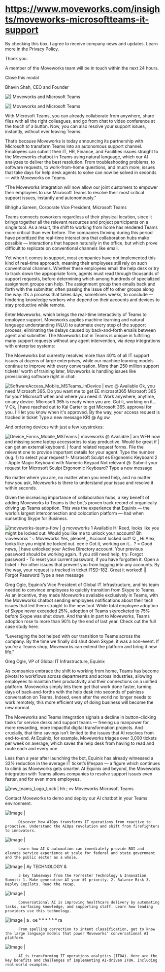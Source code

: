 # https://www.moveworks.com/insights/moveworks-microsoftteams-it-support

By checking this box, I agree to receive company news and updates. Learn more in the Privacy Policy.

Thank you.

A member of the Moveworks team will be in touch within the next 24 hours.



  Close this modal
  



Bhavin Shah, CEO and Founder


![ | Moveworks and Microsoft Teams](https://www.moveworks.com/hubfs/moveworks-and-microsoft-teams.jpg)

![ | Moveworks and Microsoft Teams](https://www.moveworks.com/hubfs/moveworks-and-microsoft-teams.jpg)

With Microsoft Teams, you can already collaborate from anywhere, share files with all the right colleagues, and go from chat to video conference at the touch of a button. Now, you can also resolve your support issues, instantly, without ever leaving Teams.

That’s because Moveworks is today announcing its partnership with Microsoft to transform Teams into an autonomous support channel. Employees can submit their IT, HR, Finance, and Facilities issues straight to the Moveworks chatbot in Teams using natural language, which our AI analyzes to deliver the best resolution. From troubleshooting problems, to software requests, to work-from-home questions, and much more, issues that take days for help desk agents to solve can now be solved in seconds — with Moveworks on Teams.

“The Moveworks integration will now allow our joint customers to empower their employees to use Microsoft Teams to resolve their most critical support issues, instantly and autonomously.”

Bhrighu Sareen, Corporate Vice President, Microsoft Teams

Teams connects coworkers regardless of their physical location, since it brings together all the relevant resources and project participants on a single tool. As a result, the shift to working from home has rendered Teams more critical than ever before. The companies thriving during this period have prioritized the real-time interactions that collaboration hubs make possible — interactions that happen naturally in the office, but which prove difficult to replicate on conventional channels like email. 

Yet when it comes to support, most companies have not implemented this kind of real-time approach, meaning their employees still rely on such conventional channels. Whether these employees email the help desk or try to track down the appropriate form, agents must read through thousands of support requests, before determining which among hundreds of specialized assignment groups can help. The assignment group then emails back and forth with the submitter, often passing the issue off to other groups along the way. It’s a process that takes days, sometimes weeks, to conclude — hindering knowledge workers who depend on their accounts and devices to stay productive while remote.

Enter Moveworks, which brings the real-time interactivity of Teams to employee support. Moveworks applies machine learning and natural language understanding (NLU) to automate every step of the support process, eliminating the delays caused by back-and-forth emails between agent and submitter. The Moveworks bot in Teams is unique in fulfilling many support requests without any agent intervention, via deep integrations with enterprise systems:

The Moveworks bot currently resolves more than 40% of all IT support issues at dozens of large enterprises, while our machine learning models continue to improve with every conversation. More than 250 million support tickets' worth of training later, Moveworks is handling issues like provisioning software right in chat:



![SoftwareAccess_Mobile_MSTeams_InDevice | ewc @ Available Ok, you need Microsoft 365. Do you want me to get EE microsot365 Microsoft 365 for you? Microsoft when and where you need it. Work anywhere, anytime, on any device. Microsoft 365 is ready when you are. Got it, working on it... V Ok, | have reached out to Kai Carter to get Microsoft 365. approval for you. I'll let you know when it's approved. By the way, your access request is tracked in ticket Type a new message KR) @ Ag ow](https://www.moveworks.com/hs-fs/hubfs/img/blog/SoftwareAccess_Mobile_MSTeams_InDevice.png)

And ordering devices with just a few keystrokes:



![Device_Forms_Mobile_MSTeams | moveworks @ Available | am WFH now and missing some laptop accessories to stay productive. Would be great if | can get an external keyboard. | found related request forms. File the relevant one to provide important details for your agent. Type the number (e.g. 1) to select your request 1- Microsoft Sculpt es Ergonomic Keyboard 2 - Apple Magic Keyboard with Numeric Keypad Not relevant @. Submit your request for Microsoft Sculpt Ergonomic Keyboard? Type a new message](https://www.moveworks.com/hs-fs/hubfs/img/blog/Device_Forms_Mobile_MSTeams.png)

No matter where you are, no matter when you need help, and no matter how you ask, Moveworks is there to understand your issue and resolve it within seconds.

Given the increasing importance of collaboration hubs, a key benefit of adding Moveworks to Teams is the bot’s proven track record of organically driving up Teams adoption. This was the experience that Equinix — the world’s largest interconnection and colocation platform — had when sunsetting Skype for Business.



![moveworks-teams-flow | g moveworks 1 Available Hi Reed, looks like you might be locked out. Would you like me to unlock your account? Bh vioveworxs ‘ ~ Moveworks Yes, please! _ Account locked out? Q _ Hi Alex, looks like you might be locked out. eee é Got it, working on it... ? = Good news, | have unlocked your Active Directory account. Your previous password should be working again. If you still need help, try: Forgot password - To reset your current password, if you have forgotten it. Open a ticket - For other issues that prevent you from logging into any accounts. By the way, your request is tracked in ticket ITSD-182. Great it worked! || Forgot Password Type a new message](https://www.moveworks.com/hs-fs/hubfs/img/blog/mw-teams-flowB.png)

Greg Ogle, Equinix’s Vice President of Global IT Infrastructure, and his team needed to convince employees to quickly transition from Skype to Teams. As an incentive, they made Moveworks available exclusively in Teams, with the Moveworks chatbot sending employees notifications about their tech issues that led them straight to the new tool. While total employee adoption of Skype never exceeded 25%, adoption of Teams skyrocketed to 75% before Skype was shut down. And thanks in part to Moveworks, Teams adoption rose to more than 90% by the end of last year. Check out the full case study here.

“Leveraging the bot helped with our transition to Teams across the company. By the time we finally did shut down Skype, it was a non-event. If you’re a Teams shop, Moveworks can extend the platform and bring it new life.”

Greg Ogle, VP of Global IT Infrastructure, Equinix

As companies embrace the shift to working from home, Teams has become pivotal to workflows across departments and across industries, allowing employees to maintain their productivity and their connections on a unified platform. Moveworks simply lets them get that work done faster, turning days of back-and-forths with the help desk into seconds of painless conversation on Teams. Indeed, even after the world no longer needs to work remotely, this more efficient way of doing business will become the new normal. 

The Moveworks and Teams integration signals a decline in button-clicking tasks for service desks and support teams — freeing up manpower for more rewarding, more impactful digital transformation projects. And crucially, that time savings isn’t limited to the issues that AI resolves from end-to-end. At Equinix, for example, Moveworks triages over 3,000 tickets per week on average, which saves the help desk from having to read and route each and every one. 

Less than a year after launching the bot, Equinix has already witnessed a 32% reduction in the average IT ticket’s lifespan — a figure which continues to climb as Moveworks gets smarter. At Equinix and beyond, the Moveworks integration with Teams allows companies to resolve support issues even faster, and for even more employees.



![mw_teams_Logo_Lock | hh ; vv Moveworks Microsoft Teams](https://www.moveworks.com/hs-fs/hubfs/img/blog/mw_teams_Logo_Lock.png)

Contact Moveworks to demo and deploy our AI chatbot in your Teams environment.

![Image | ](https://www.moveworks.com/hs-fs/hubfs/AIOps-featured-image.png)


          Discover how AIOps transforms IT operations from reactive to proactive. Understand the AIOps revolution and shift from firefighters to innovators.
        

![Image | ](https://www.moveworks.com/hs-fs/hubfs/Public-Sector-Convo-AI.png)


          Learn how AI & automation can immediately provide ROI and elevate service experience at scale for federal and state government and the public sector as a whole.
        

![Image | Ay TECHNOLOGY &](https://www.moveworks.com/hs-fs/hubfs/Forrester%20T%26I%20%281%29.png)


          3 key takeaways from the Forrester Technology & Innovation Summit: 1. Make generative AI your #1 priority. 2. Balance Risk 3. Deploy Copilots. Read the recap.
        

![Image | ](https://www.moveworks.com/hs-fs/hubfs/healthcare-test.png)


          Conversational AI is improving healthcare delivery by automating tasks, surfacing knowledge, and supporting staff. Learn how leading providers use this technology.
        

![Image | a . oe ° ° * ° ° ° ra](https://www.moveworks.com/hs-fs/hubfs/Moveworks_LLM_Feature.png)


          From spelling correction to intent classification, get to know the large language models that power Moveworks' conversational AI platform.
        

![Image | ](https://www.moveworks.com/hs-fs/hubfs/ITOA_feature.png)


          AI is transforming IT operations analytics (ITOA). Here are the key benefits and challenges of implementing AI-driven ITOA, including real-world examples.
        

